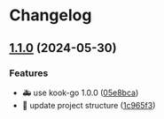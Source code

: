 # Changelog

## [1.1.0](https://github.com/Aimerny/Elix/compare/v1.0.0...v1.1.0) (2024-05-30)


### Features

* :ambulance: use kook-go 1.0.0 ([05e8bca](https://github.com/Aimerny/Elix/commit/05e8bca6ad251861c0b0b9b6c0f2d7264b9894f5))
* :wrench: update project structure ([1c965f3](https://github.com/Aimerny/Elix/commit/1c965f3b63977eaf5064471fffc7575affc9b3fa))
